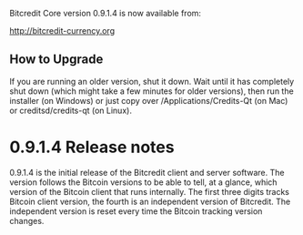 Bitcredit Core version 0.9.1.4 is now available from:

  http://bitcredit-currency.org

How to Upgrade
--------------

If you are running an older version, shut it down. Wait until it has completely
shut down (which might take a few minutes for older versions), then run the
installer (on Windows) or just copy over /Applications/Credits-Qt (on Mac) or
creditsd/credits-qt (on Linux).

0.9.1.4 Release notes
=======================

0.9.1.4 is the initial release of the Bitcredit client and server software. 
The version follows the Bitcoin versions to be able to tell, at a glance, which 
version of the Bitcoin client that runs internally. The first three digits tracks
Bitcoin client version, the fourth is an independent version of Bitcredit. 
The independent version is reset every time the Bitcoin tracking version changes.
